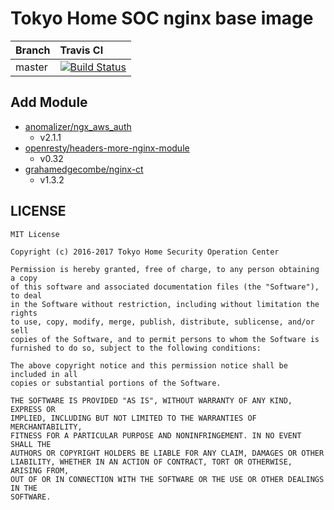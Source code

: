 # Tokyo Home SOC nginx base image

| Branch | Travis CI |
|:-------|:----------|
| master | [![Build Status](https://travis-ci.org/tokyohomesoc/openresty.svg?branch=master)](https://travis-ci.org/tokyohomesoc/openresty) |


## Add Module
* [anomalizer/ngx_aws_auth](https://github.com/anomalizer/ngx_aws_auth)
    * v2.1.1
* [openresty/headers-more-nginx-module](https://github.com/openresty/headers-more-nginx-module)
    * v0.32
* [grahamedgecombe/nginx-ct](https://github.com/grahamedgecombe/nginx-ct)
    * v1.3.2

## LICENSE

```
MIT License

Copyright (c) 2016-2017 Tokyo Home Security Operation Center

Permission is hereby granted, free of charge, to any person obtaining a copy
of this software and associated documentation files (the "Software"), to deal
in the Software without restriction, including without limitation the rights
to use, copy, modify, merge, publish, distribute, sublicense, and/or sell
copies of the Software, and to permit persons to whom the Software is
furnished to do so, subject to the following conditions:

The above copyright notice and this permission notice shall be included in all
copies or substantial portions of the Software.

THE SOFTWARE IS PROVIDED "AS IS", WITHOUT WARRANTY OF ANY KIND, EXPRESS OR
IMPLIED, INCLUDING BUT NOT LIMITED TO THE WARRANTIES OF MERCHANTABILITY,
FITNESS FOR A PARTICULAR PURPOSE AND NONINFRINGEMENT. IN NO EVENT SHALL THE
AUTHORS OR COPYRIGHT HOLDERS BE LIABLE FOR ANY CLAIM, DAMAGES OR OTHER
LIABILITY, WHETHER IN AN ACTION OF CONTRACT, TORT OR OTHERWISE, ARISING FROM,
OUT OF OR IN CONNECTION WITH THE SOFTWARE OR THE USE OR OTHER DEALINGS IN THE
SOFTWARE.
```
